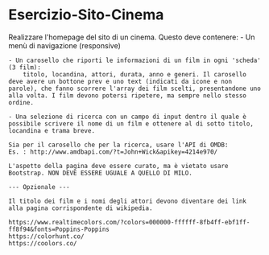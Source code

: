 # Esercizio-Sito-Cinema

Realizzare l'homepage del sito di un cinema. Questo deve contenere:
    - Un menù di navigazione (responsive)

    - Un carosello che riporti le informazioni di un film in ogni 'scheda' (3 film):
        titolo, locandina, attori, durata, anno e generi. Il carosello deve avere un bottone prev e uno text (indicati da icone e non parole), che fanno scorrere l'array dei film scelti, presentandone uno alla volta. I film devono potersi ripetere, ma sempre nello stesso ordine.

    - Una selezione di ricerca con un campo di input dentro il quale è possibile scrivere il nome di un film e ottenere al di sotto titolo, locandina e trama breve.

    Sia per il carosello che per la ricerca, usare l'API di OMDB:
    Es. : http://www.amdbapi.com/?t=John+Wick&apikey=4214e970/

    L'aspetto della pagina deve essere curato, ma è vietato usare Bootstrap. NON DEVE ESSERE UGUALE A QUELLO DI MILO.

    --- Opzionale ---

    Il titolo dei film e i nomi degli attori devono diventare dei link alla pagina corrispondente di wikipedia.

    https://www.realtimecolors.com/?colors=000000-ffffff-8fb4ff-ebf1ff-ff8f94&fonts=Poppins-Poppins
    https://colorhunt.co/
    https://coolors.co/
